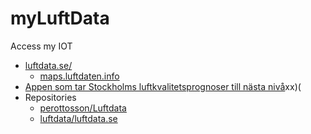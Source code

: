 # myLuftData
Access my IOT

* [luftdata.se/](https://luftdata.se/)
  * [maps.luftdaten.info](https://maps.luftdaten.info/#9/59.4590/18.4570)
* [Appen som tar Stockholms luftkvalitetsprognoser till nästa nivå](http://smartsthlm.stockholm.se/2019/04/29/appen-som-tar-stockholms-luftkvalitetsprognoser-till-nasta-niva/?fbclid=IwAR15i7dzGYtu7_CA9mUy8lXnsL1Wv7jm1eVgq5yn0x0djTPo0rqzXCu8R8g)xx)(
* Repositories
  * [perottosson/Luftdata](https://github.com/perottosson/Luftdata)
  * [luftdata/luftdata.se](https://github.com/luftdata/luftdata.se)
